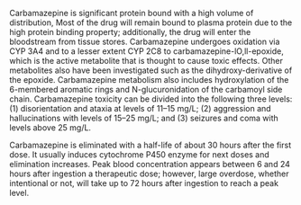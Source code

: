 Carbamazepine is significant protein bound with a high volume of distribution, Most of the drug will remain bound to plasma protein due to the high protein binding property; additionally, the drug will enter the bloodstream from tissue stores. Carbamazepine undergoes oxidation via CYP 3A4 and to a lesser extent CYP 2C8 to carbamazepine-lO,ll-epoxide, which is the active metabolite that is thought to cause toxic effects. Other metabolites also have been investigated such as the dihydroxy-derivative of the epoxide. Carbamazepine metabolism also includes hydroxylation of the 6-membered aromatic rings and N-glucuronidation of the carbamoyl side chain. Carbamazepine toxicity can be divided into the following three levels: (1) disorientation and ataxia at levels of 11–15 mg/L; (2) aggression and hallucinations with levels of 15–25 mg/L; and (3) seizures and coma with levels above 25 mg/L.

Carbamazepine is eliminated with a half-life of about 30 hours after the first dose. It usually induces cytochrome P450 enzyme for next doses and elimination increases. Peak blood concentration appears between 6 and 24 hours after ingestion a therapeutic dose; however, large overdose, whether intentional or not, will take up to 72 hours after ingestion to reach a peak level.